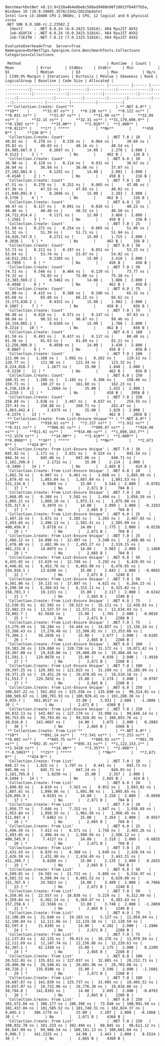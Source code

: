 
    BenchmarkDotNet v0.13.9+228a464e8be6c580ad9408e98f18813f6407fb5a, Windows 10 (10.0.19045.3570/22H2/2022Update)
    Intel Core i5-10400 CPU 2.90GHz, 1 CPU, 12 logical and 6 physical cores
    .NET SDK 8.0.100-rc.2.23502.2
      [Host]     : .NET 6.0.24 (6.0.2423.51814), X64 RyuJIT AVX2
      Job-XGXFJX : .NET 6.0.24 (6.0.2423.51814), X64 RyuJIT AVX2
      Job-TJKJTW : .NET 7.0.13 (7.0.1323.51816), X64 RyuJIT AVX2

    EvaluateOverhead=True  Server=True  Namespace=DotNetTips.Spargine.Core.BenchmarkTests.Collections  
    Categories=Collections  

     Method                                       | Runtime  | Count | Mean          | Error      | StdDev     | StdErr     | Min           | Q1            | Median        | Q3            | Max           | Op/s         | CI99.9% Margin | Iterations | Kurtosis | MValue | Skewness | Rank | LogicalGroup | Baseline | Code Size | Allocated |
    --------------------------------------------- |--------- |------ |--------------:|-----------:|-----------:|-----------:|--------------:|--------------:|--------------:|--------------:|--------------:|-------------:|---------------:|-----------:|---------:|-------:|---------:|-----:|------------- |--------- |----------:|----------:|
     **'Collection.Create: Count'**                   | **.NET 6.0** | **10**    |      **32.07 ns** |   **0.130 ns** |   **0.122 ns** |   **0.031 ns** |      **31.87 ns** |      **31.99 ns** |      **32.09 ns** |      **32.15 ns** |      **32.31 ns** | **31,179,696.9** |      **0.1302 ns** |      **15.00** |    **2.026** |  **2.000** |   **0.0112** |    **1** | *****            | **No**       |     **458 B** |     **136 B** |
     'Collection.Create: Count'                   | .NET 7.0 | 10    |      40.02 ns |   0.270 ns |   0.239 ns |   0.064 ns |      39.69 ns |      39.82 ns |      40.03 ns |      40.16 ns |      40.54 ns | 24,985,667.9 |      0.2697 ns |      14.00 |    2.278 |  2.000 |   0.3113 |    3 | *            | No       |     462 B |     136 B |
     'Collection.Create: Count'                   | .NET 6.0 | 20    |      36.90 ns |   0.129 ns |   0.114 ns |   0.031 ns |      36.67 ns |      36.84 ns |      36.94 ns |      36.96 ns |      37.07 ns | 27,102,881.8 |      0.1291 ns |      14.00 |    2.091 |  2.000 |  -0.4148 |    2 | *            | No       |     458 B |     216 B |
     'Collection.Create: Count'                   | .NET 7.0 | 20    |      47.51 ns |   0.270 ns |   0.252 ns |   0.065 ns |      47.08 ns |      47.36 ns |      47.53 ns |      47.65 ns |      48.02 ns | 21,049,891.9 |      0.2696 ns |      15.00 |    2.283 |  2.000 |   0.1756 |    4 | *            | No       |     462 B |     216 B |
     'Collection.Create: Count'                   | .NET 6.0 | 25    |      40.47 ns |   0.117 ns |   0.091 ns |   0.026 ns |      40.23 ns |      40.46 ns |      40.48 ns |      40.52 ns |      40.58 ns | 24,712,014.4 |      0.1171 ns |      12.00 |    3.868 |  2.000 |  -1.2581 |    3 | *            | No       |     458 B |     256 B |
     'Collection.Create: Count'                   | .NET 7.0 | 25    |      51.50 ns |   0.271 ns |   0.254 ns |   0.065 ns |      51.09 ns |      51.32 ns |      51.39 ns |      51.71 ns |      51.94 ns | 19,416,747.9 |      0.2711 ns |      15.00 |    1.725 |  2.000 |   0.3036 |    5 | *            | No       |     462 B |     256 B |
     'Collection.Create: Count'                   | .NET 6.0 | 50    |      53.73 ns |   0.211 ns |   0.197 ns |   0.051 ns |      53.23 ns |      53.64 ns |      53.74 ns |      53.87 ns |      54.02 ns | 18,612,242.5 |      0.2105 ns |      15.00 |    3.418 |  2.000 |  -0.7959 |    6 | *            | No       |     458 B |     456 B |
     'Collection.Create: Count'                   | .NET 7.0 | 50    |      74.72 ns |   0.546 ns |   0.484 ns |   0.129 ns |      73.77 ns |      74.32 ns |      74.83 ns |      75.00 ns |      75.38 ns | 13,383,569.2 |      0.5462 ns |      14.00 |    1.886 |  2.000 |  -0.4948 |    8 | *            | No       |     462 B |     456 B |
     'Collection.Create: Count'                   | .NET 6.0 | 75    |      65.90 ns |   0.415 ns |   0.388 ns |   0.100 ns |      65.31 ns |      65.68 ns |      65.88 ns |      66.15 ns |      66.62 ns | 15,173,830.2 |      0.4152 ns |      15.00 |    1.902 |  2.000 |   0.1867 |    7 | *            | No       |     458 B |     656 B |
     'Collection.Create: Count'                   | .NET 7.0 | 75    |      98.48 ns |   0.610 ns |   0.571 ns |   0.147 ns |      97.63 ns |      98.04 ns |      98.52 ns |      98.87 ns |      99.46 ns | 10,154,065.1 |      0.6104 ns |      15.00 |    1.708 |  2.000 |   0.2214 |   10 | *            | No       |     462 B |     656 B |
     'Collection.Create: Count'                   | .NET 6.0 | 100   |      81.59 ns |   0.493 ns |   0.437 ns |   0.117 ns |      80.48 ns |      81.38 ns |      81.63 ns |      81.89 ns |      82.21 ns | 12,256,900.9 |      0.4930 ns |      14.00 |    3.430 |  2.000 |  -0.8867 |    9 | *            | No       |     458 B |     856 B |
     'Collection.Create: Count'                   | .NET 7.0 | 100   |     121.60 ns |   1.168 ns |   1.092 ns |   0.282 ns |     119.52 ns |     120.77 ns |     121.96 ns |     122.34 ns |     123.32 ns |  8,224,018.7 |      1.1677 ns |      15.00 |    1.840 |  2.000 |  -0.2238 |   11 | *            | No       |     462 B |     856 B |
     'Collection.Create: Count'                   | .NET 6.0 | 250   |     160.51 ns |   1.266 ns |   1.185 ns |   0.306 ns |     158.86 ns |     159.71 ns |     160.27 ns |     161.60 ns |     162.23 ns |  6,230,110.8 |      1.2664 ns |      15.00 |    1.432 |  2.000 |   0.2259 |   12 | *            | No       |     458 B |    2056 B |
     'Collection.Create: Count'                   | .NET 7.0 | 250   |     258.84 ns |   2.638 ns |   2.467 ns |   0.637 ns |     254.55 ns |     257.43 ns |     258.88 ns |     260.71 ns |     262.47 ns |  3,863,442.4 |      2.6375 ns |      15.00 |    1.829 |  2.000 |  -0.2374 |   13 | *            | No       |     462 B |    2056 B |
     **'Collection.Create: From List-Ensure Unique'** | **.NET 6.0** | **10**    |     **910.61 ns** |   **2.157 ns** |   **1.912 ns** |   **0.511 ns** |     **906.81 ns** |     **909.47 ns** |     **910.40 ns** |     **911.61 ns** |     **914.00 ns** |  **1,098,163.7** |      **2.1574 ns** |      **14.00** |    **2.410** |  **2.000** |   **0.0968** |   **16** | *****            | **No**       |   **2,671 B** |     **424 B** |
     'Collection.Create: From List-Ensure Unique' | .NET 7.0 | 10    |     845.82 ns |   2.171 ns |   2.031 ns |   0.524 ns |     841.54 ns |     844.34 ns |     845.86 ns |     847.06 ns |     848.71 ns |  1,182,290.9 |      2.1712 ns |      15.00 |    2.114 |  2.000 |  -0.3406 |   14 | *            | No       |   2,665 B |     424 B |
     'Collection.Create: From List-Ensure Unique' | .NET 6.0 | 20    |   1,882.76 ns |   6.907 ns |   6.461 ns |   1.668 ns |   1,865.99 ns |   1,879.45 ns |   1,883.04 ns |   1,887.69 ns |   1,891.53 ns |    531,134.8 |      6.9069 ns |      15.00 |    3.544 |  2.000 |  -0.8702 |   17 | *            | No       |   2,671 B |     704 B |
     'Collection.Create: From List-Ensure Unique' | .NET 7.0 | 20    |   1,868.05 ns |   6.308 ns |   5.592 ns |   1.494 ns |   1,856.59 ns |   1,865.11 ns |   1,868.18 ns |   1,872.11 ns |   1,875.88 ns |    535,317.6 |      6.3079 ns |      14.00 |    2.099 |  2.000 |  -0.3183 |   17 | *            | No       |   2,665 B |     704 B |
     'Collection.Create: From List-Ensure Unique' | .NET 6.0 | 25    |   2,497.15 ns |   5.872 ns |   5.205 ns |   1.391 ns |   2,487.65 ns |   2,493.65 ns |   2,496.13 ns |   2,501.41 ns |   2,505.09 ns |    400,456.0 |      5.8718 ns |      14.00 |    1.775 |  2.000 |  -0.0236 |   20 | *            | No       |   2,671 B |     704 B |
     'Collection.Create: From List-Ensure Unique' | .NET 7.0 | 25    |   2,486.12 ns |  14.098 ns |  12.497 ns |   3.340 ns |   2,468.80 ns |   2,478.40 ns |   2,481.96 ns |   2,493.27 ns |   2,519.15 ns |    402,233.4 |     14.0975 ns |      14.00 |    3.903 |  2.000 |   1.1460 |   20 | *            | No       |   2,665 B |     704 B |
     'Collection.Create: From List-Ensure Unique' | .NET 6.0 | 50    |   6,455.02 ns |  13.629 ns |  12.749 ns |   3.292 ns |   6,429.93 ns |   6,446.81 ns |   6,452.76 ns |   6,463.90 ns |   6,476.65 ns |    154,918.1 |     13.6290 ns |      15.00 |    2.043 |  2.000 |  -0.0692 |   22 | *            | No       |   2,671 B |    1240 B |
     'Collection.Create: From List-Ensure Unique' | .NET 7.0 | 50    |   6,301.06 ns |  19.133 ns |  17.897 ns |   4.621 ns |   6,264.23 ns |   6,290.50 ns |   6,304.63 ns |   6,315.11 ns |   6,325.02 ns |    158,703.3 |     19.1331 ns |      15.00 |    2.117 |  2.000 |  -0.6242 |   21 | *            | No       |   2,665 B |    1240 B |
     'Collection.Create: From List-Ensure Unique' | .NET 6.0 | 75    |  12,530.91 ns |  62.565 ns |  58.523 ns |  15.111 ns |  12,438.01 ns |  12,482.23 ns |  12,537.57 ns |  12,571.41 ns |  12,634.93 ns |     79,802.7 |     62.5650 ns |      15.00 |    1.765 |  2.000 |   0.0018 |   25 | *            | No       |   2,671 B |    2288 B |
     'Collection.Create: From List-Ensure Unique' | .NET 7.0 | 75    |  13,279.49 ns |  58.204 ns |  54.444 ns |  14.057 ns |  13,156.18 ns |  13,268.43 ns |  13,278.48 ns |  13,308.01 ns |  13,353.08 ns |     75,304.1 |     58.2036 ns |      15.00 |    2.677 |  2.000 |  -0.6105 |   26 | *            | No       |   2,665 B |    2288 B |
     'Collection.Create: From List-Ensure Unique' | .NET 6.0 | 100   |  19,383.20 ns | 129.068 ns | 120.730 ns |  31.172 ns |  19,071.42 ns |  19,367.80 ns |  19,418.86 ns |  19,460.49 ns |  19,484.48 ns |     51,591.1 |    129.0678 ns |      15.00 |    4.038 |  2.000 |  -1.4918 |   27 | *            | No       |   2,671 B |    2288 B |
     'Collection.Create: From List-Ensure Unique' | .NET 7.0 | 100   |  19,397.25 ns | 129.383 ns | 121.025 ns |  31.249 ns |  19,165.99 ns |  19,371.25 ns |  19,451.29 ns |  19,478.65 ns |  19,510.18 ns |     51,553.7 |    129.3832 ns |      15.00 |    2.274 |  2.000 |  -0.9707 |   27 | *            | No       |   2,665 B |    2288 B |
     'Collection.Create: From List-Ensure Unique' | .NET 6.0 | 250   | 100,647.22 ns | 561.852 ns | 525.556 ns | 135.698 ns |  99,314.01 ns | 100,569.67 ns | 100,791.93 ns | 100,929.41 ns | 101,280.30 ns |      9,935.7 |    561.8517 ns |      15.00 |    3.931 |  2.000 |  -1.3806 |   30 | *            | No       |   2,671 B |    4360 B |
     'Collection.Create: From List-Ensure Unique' | .NET 7.0 | 250   |  99,832.13 ns | 143.467 ns | 127.179 ns |  33.990 ns |  99,646.14 ns |  99,753.05 ns |  99,793.65 ns |  99,928.05 ns | 100,055.76 ns |     10,016.8 |    143.4667 ns |      14.00 |    1.675 |  2.000 |   0.2803 |   30 | *            | No       |   2,665 B |    4360 B |
     **'Collection.Create: From List'**               | **.NET 6.0** | **10**    |     **891.14 ns** |   **2.541 ns** |   **2.253 ns** |   **0.602 ns** |     **885.75 ns** |     **889.92 ns** |     **891.70 ns** |     **892.35 ns** |     **895.31 ns** |  **1,122,153.1** |      **2.5410 ns** |      **14.00** |    **3.357** |  **2.000** |  **-0.5993** |   **15** | *****            | **No**       |   **2,671 B** |     **424 B** |
     'Collection.Create: From List'               | .NET 7.0 | 10    |     846.17 ns |   1.825 ns |   1.707 ns |   0.441 ns |     843.73 ns |     845.08 ns |     845.72 ns |     847.24 ns |     849.93 ns |  1,181,795.6 |      1.8250 ns |      15.00 |    2.357 |  2.000 |   0.5494 |   14 | *            | No       |   2,665 B |     424 B |
     'Collection.Create: From List'               | .NET 6.0 | 20    |   1,890.02 ns |   4.019 ns |   3.563 ns |   0.952 ns |   1,883.02 ns |   1,887.61 ns |   1,890.06 ns |   1,891.98 ns |   1,895.65 ns |    529,095.9 |      4.0193 ns |      14.00 |    2.150 |  2.000 |  -0.0950 |   17 | *            | No       |   2,671 B |     704 B |
     'Collection.Create: From List'               | .NET 7.0 | 20    |   1,956.77 ns |   7.646 ns |   7.152 ns |   1.847 ns |   1,938.69 ns |   1,953.84 ns |   1,958.55 ns |   1,961.56 ns |   1,966.45 ns |    511,047.4 |      7.6462 ns |      15.00 |    3.264 |  2.000 |  -0.9557 |   18 | *            | No       |   2,665 B |     704 B |
     'Collection.Create: From List'               | .NET 6.0 | 25    |   2,496.59 ns |   7.413 ns |   6.571 ns |   1.756 ns |   2,483.26 ns |   2,493.65 ns |   2,498.44 ns |   2,500.56 ns |   2,506.12 ns |    400,545.9 |      7.4127 ns |      14.00 |    2.318 |  2.000 |  -0.6835 |   20 | *            | No       |   2,671 B |     704 B |
     'Collection.Create: From List'               | .NET 7.0 | 25    |   2,431.43 ns |   6.829 ns |   6.388 ns |   1.649 ns |   2,420.54 ns |   2,426.58 ns |   2,431.98 ns |   2,434.49 ns |   2,443.31 ns |    411,280.7 |      6.8288 ns |      15.00 |    2.135 |  2.000 |   0.2025 |   19 | *            | No       |   2,665 B |     704 B |
     'Collection.Create: From List'               | .NET 6.0 | 50    |   6,589.01 ns |  24.502 ns |  21.721 ns |   5.805 ns |   6,534.97 ns |   6,582.51 ns |   6,588.94 ns |   6,601.52 ns |   6,620.88 ns |    151,767.9 |     24.5023 ns |      14.00 |    3.409 |  2.000 |  -0.7966 |   23 | *            | No       |   2,671 B |    1240 B |
     'Collection.Create: From List'               | .NET 7.0 | 50    |   6,358.95 ns |  22.557 ns |  18.836 ns |   5.224 ns |   6,312.09 ns |   6,359.64 ns |   6,362.24 ns |   6,369.47 ns |   6,383.43 ns |    157,258.6 |     22.5566 ns |      13.00 |    3.748 |  2.000 |  -1.2869 |   21 | *            | No       |   2,665 B |    1240 B |
     'Collection.Create: From List'               | .NET 6.0 | 75    |  12,106.89 ns |  21.640 ns |  19.183 ns |   5.127 ns |  12,054.94 ns |  12,100.84 ns |  12,111.66 ns |  12,119.58 ns |  12,128.59 ns |     82,597.6 |     21.6395 ns |      14.00 |    4.202 |  2.000 |  -1.2986 |   24 | *            | No       |   2,671 B |    2288 B |
     'Collection.Create: From List'               | .NET 7.0 | 75    |  12,137.83 ns |  42.135 ns |  39.413 ns |  10.176 ns |  12,079.94 ns |  12,111.69 ns |  12,147.74 ns |  12,156.86 ns |  12,220.63 ns |     82,387.1 |     42.1350 ns |      15.00 |    2.175 |  2.000 |   0.2209 |   24 | *            | No       |   2,665 B |    2288 B |
     'Collection.Create: From List'               | .NET 6.0 | 100   |  20,522.01 ns | 135.811 ns | 127.037 ns |  32.801 ns |  20,212.71 ns |  20,496.98 ns |  20,540.61 ns |  20,601.96 ns |  20,703.00 ns |     48,728.2 |    135.8106 ns |      15.00 |    3.596 |  2.000 |  -1.1601 |   29 | *            | No       |   2,671 B |    2288 B |
     'Collection.Create: From List'               | .NET 7.0 | 100   |  19,687.07 ns | 141.839 ns | 125.737 ns |  33.605 ns |  19,465.52 ns |  19,657.07 ns |  19,732.06 ns |  19,776.38 ns |  19,818.86 ns |     50,794.8 |    141.8393 ns |      14.00 |    2.095 |  2.000 |  -0.8763 |   28 | *            | No       |   2,665 B |    2288 B |
     'Collection.Create: From List'               | .NET 6.0 | 250   | 101,572.84 ns | 306.177 ns | 286.398 ns |  73.948 ns | 100,991.50 ns | 101,437.04 ns | 101,585.52 ns | 101,740.31 ns | 102,024.37 ns |      9,845.2 |    306.1774 ns |      15.00 |    2.207 |  2.000 |  -0.1868 |   30 | *            | No       |   2,671 B |    4360 B |
     'Collection.Create: From List'               | .NET 7.0 | 250   | 100,032.70 ns | 341.233 ns | 302.494 ns |  80.845 ns |  99,611.12 ns |  99,847.09 ns |  99,986.54 ns | 100,161.13 ns | 100,661.04 ns |      9,996.7 |    341.2325 ns |      14.00 |    2.443 |  2.000 |   0.5524 |   30 | *            | No       |   2,665 B |    4360 B |

